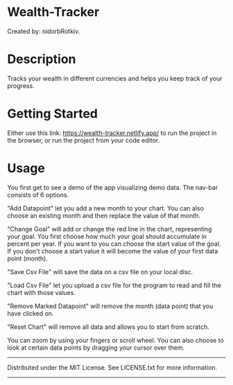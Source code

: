 # Wealth-Tracker

 Created by: nidorbRotkiv.

 # Description

 Tracks your wealth in different currencies and helps you keep track of your progress.

 # Getting Started

 Either use this link: https://wealth-tracker.netlify.app/ to run the project in the browser, or run the project from your code editor.

 # Usage

 You first get to see a demo of the app visualizing demo data.
 The nav-bar consists of 6 options.

 "Add Datapoint" let you add a new month to your chart. You can also choose an existing month and then replace the value of that month.

 "Change Goal" will add or change the red line in the chart, representing your goal. You first choose how much your goal should accumulate in percent per  year. If you want to you can choose the start value of the goal. If you don't choose a start value it will become the value of your first data point (month).

 "Save Csv File" will save the data on a csv file on your local disc.

 "Load Csv File" let you upload a csv file for the program to read and fill the chart with those values.

 "Remove Marked Datapoint" will remove the month (data point) that you have clicked on.

 "Reset Chart" will remove all data and allows you to start from scratch.
 
 You can zoom by using your fingers or scroll wheel. You can also choose to look at certain data points by dragging your cursor over them.

 ---------------------------------------------------------------------
 Distributed under the MIT License. See LICENSE.txt for more information.

 ---------------------------------------------------------------------



 
